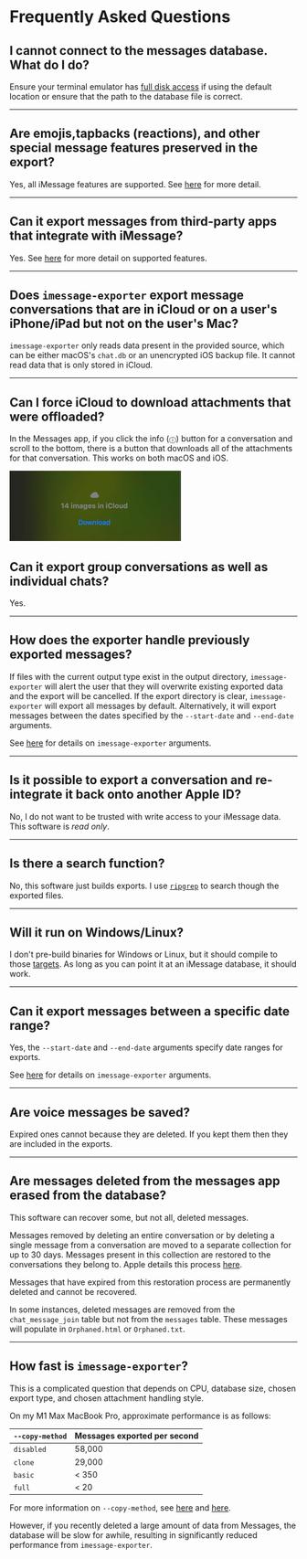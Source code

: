 # Frequently Asked Questions

## I cannot connect to the messages database. What do I do?

Ensure your terminal emulator has [full disk access](https://kb.synology.com/en-us/C2/tutorial/How_to_enable_Full_Disk_Access_on_a_Mac) if using the default location or ensure that the path to the database file is correct.

***

## Are emojis,tapbacks (reactions), and other special message features preserved in the export?

Yes, all iMessage features are supported. See [here](features.md) for more detail.

***

## Can it export messages from third-party apps that integrate with iMessage?

Yes. See [here](features.md) for more detail on supported features.

***

## Does `imessage-exporter` export message conversations that are in iCloud or on a user's iPhone/iPad but not on the user's Mac?

`imessage-exporter` only reads data present in the provided source, which can be either macOS's `chat.db` or an unencrypted iOS backup file. It cannot read data that is only stored in iCloud.

***

## Can I force iCloud to download attachments that were offloaded?

In the Messages app, if you click the info (`ⓘ`) button for a conversation and scroll to the bottom, there is a button that downloads all of the attachments for that conversation. This works on both macOS and iOS.

![](../docs/binary/img/icloud_download.png)

## Can it export group conversations as well as individual chats?

Yes.

***

## How does the exporter handle previously exported messages?

If files with the current output type exist in the output directory, `imessage-exporter` will alert the user that they will overwrite existing exported data and the export will be cancelled. If the export directory is clear, `imessage-exporter` will export all messages by default. Alternatively, it will export messages between the dates specified by the `--start-date` and `--end-date` arguments.

See [here](../imessage-exporter/README.md#how-to-use) for details on `imessage-exporter` arguments.

***

## Is it possible to export a conversation and re-integrate it back onto another Apple ID?

No, I do not want to be trusted with write access to your iMessage data. This software is *read only*.

***

## Is there a search function?

No, this software just builds exports. I use [`ripgrep`](https://github.com/BurntSushi/ripgrep) to search though the exported files.

***

## Will it run on Windows/Linux?

I don't pre-build binaries for Windows or Linux, but it should compile to those [targets](https://doc.rust-lang.org/nightly/rustc/platform-support.html). As long as you can point it at an iMessage database, it should work.

***

## Can it export messages between a specific date range?

Yes, the `--start-date` and `--end-date` arguments specify date ranges for exports.

See [here](../imessage-exporter/README.md#how-to-use) for details on `imessage-exporter` arguments.

***

## Are voice messages be saved?

Expired ones cannot because they are deleted. If you kept them then they are included in the exports.

***

## Are messages deleted from the messages app erased from the database?

This software can recover some, but not all, deleted messages.

Messages removed by deleting an entire conversation or by deleting a single message from a conversation are moved to a separate collection for up to 30 days. Messages present in this collection are restored to the conversations they belong to. Apple details this process [here](https://support.apple.com/en-us/HT202549#delete).

Messages that have expired from this restoration process are permanently deleted and cannot be recovered.

In some instances, deleted messages are removed from the `chat_message_join` table but not from the `messages` table. These messages will populate in `Orphaned.html` or `Orphaned.txt`.

***

## How fast is `imessage-exporter`?

This is a complicated question that depends on CPU, database size, chosen export type, and chosen attachment handling style.

On my M1 Max MacBook Pro, approximate performance is as follows:

| `--copy-method` | Messages exported per second |
|---|---|
| `disabled` | 58,000 |
| `clone` | 29,000 |
| `basic` | < 350 |
| `full` | < 20 |

For more information on `--copy-method`, see [here](../imessage-exporter/README.md#how-to-use) and [here](./features.md#supported-message-features).

However, if you recently deleted a large amount of data from Messages, the database will be slow for awhile, resulting in significantly reduced performance from `imessage-exporter`.
